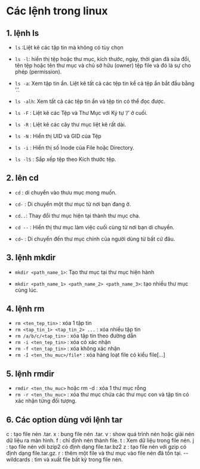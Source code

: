 # Các lệnh trong linux

## 1. lệnh ls

- `ls` :Liệt kê các tập tin mà không có tùy chọn

- `ls -l`:  hiển thị tệp hoặc thư mục, kích thước, ngày, thời gian đã sửa đổi, tên tệp hoặc tên thư mục và chủ sở hữu (owner) tệp file và đó là sự cho phép (permission).

- `ls -a`: Xem tập tin ẩn. Liệt kê tất cả các tệp tin kể cả tệp ẩn bắt đầu bằng ‘.’.

- `ls -alh`: Xem tất cả các tệp tin ẩn và tệp tin có thể đọc được.

- `ls -F` : Liệt kê các Tệp và Thư Mục với Ký tự ‘/’  ở cuối.

- `ls -R` : Liệt kê các cây thư mục liệt kê rất dài.

- `ls -N` : Hiển thị UID và GID của Tệp

- `ls -i` : Hiển thị số Inode của File hoặc Directory.

- `ls -lS` : Sắp xếp tệp theo Kích thước tệp.

## 2. lên cd

- `cd` : di chuyển vào thưu mục mong muốn.

- `cd-` : Di chuyển một thư mục từ nơi bạn đang ở.

- `cd..`: Thay đổi thư mục hiện tại thành thư mục cha.

- `cd --` : Hiển thị thư mục làm việc cuối cùng từ nơi bạn di chuyển.

- `cd~` : Di chuyển đến thư mục chính của người dùng từ bất cứ đâu.

## 3. lệnh mkdir

- `mkdir <path_name_1>`: Tạo thư mục tại thư mục hiện hành

- `mkdir <path_name_1> <path_name_2> <path_name_3>`: tạo nhiều thư mục cùng lúc.

## 4. lệnh rm

- `rm <ten_tep_tin>` : xóa 1 tập tin
- `rm <tap_tin_1> <tap_tin_2> ...` : xóa nhiều tập tin
- `rm /a/b/c/<tap_tin>` : xóa tập tin theo đường dẫn
- `rm -i <ten_tep_tin>` : xóa có xác nhận
- `rm -f <ten_tap_tin>` : xóa không xác nhận
- `rm -I <ten_thu_muc>/file*` : xóa hàng loạt file có kiểu file[...]

## 5. lệnh rmdir

- `rmdir <ten_thu_muc>` hoặc rm -d : xóa 1 thư mục rỗng
- `rm -r <ten_thu_muc>` : xóa thư mục chứa các thư mục con và tập tin có xác nhận từng đối tượng.

## 6. Các option dùng với lệnh tar
c : tạo file nén .tar.
x : bung file nén .tar.
v : show quá trình nén hoặc giải nén dữ liệu ra màn hình.
f : chỉ định nén thành file.
t : Xem dữ liệu trong file nén.
j : tạo file nén với bzip2 có định dạng file.tar.bz2
z : tạo file nén với gzip có định dạng file.tar.gz.
r : thêm một file và thư mục vào file nén đã tồn tại.
--wildcards : tìm và xuất file bất kỳ trong file nén.